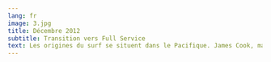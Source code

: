 ```yaml
---
lang: fr
image: 3.jpg
title: Décembre 2012
subtitle: Transition vers Full Service
text: Les origines du surf se situent dans le Pacifique. James Cook, marin britannique est la première personne à avoir vu un surfeur aux îles sandwich. ... Mais l'histoire du surf commence réellement à Hawaii puisque l'archipel est le premier à médiatiser ce sport.
---
```

